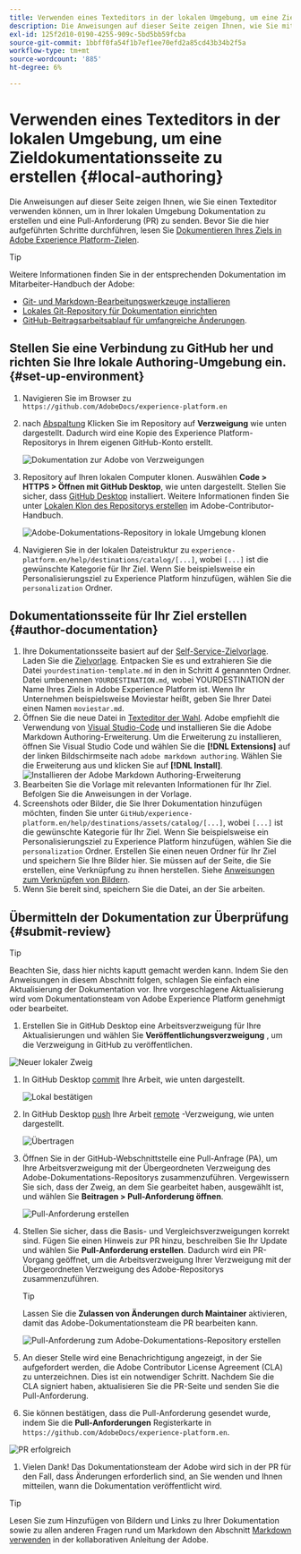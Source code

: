 ```yaml
---
title: Verwenden eines Texteditors in der lokalen Umgebung, um eine Zieldokumentationsseite zu erstellen
description: Die Anweisungen auf dieser Seite zeigen Ihnen, wie Sie mit einem Texteditor in Ihrer lokalen Umgebung eine Dokumentationsseite für Ihr Experience Platform-Ziel erstellen und zur Überprüfung senden können.
exl-id: 125f2d10-0190-4255-909c-5bd5bb59fcba
source-git-commit: 1bbff0fa54f1b7ef1ee70efd2a85cd43b34b2f5a
workflow-type: tm+mt
source-wordcount: '885'
ht-degree: 6%

---
```


# Verwenden eines Texteditors in der lokalen Umgebung, um eine Zieldokumentationsseite zu erstellen {#local-authoring}

Die Anweisungen auf dieser Seite zeigen Ihnen, wie Sie einen Texteditor verwenden können, um in Ihrer lokalen Umgebung Dokumentation zu erstellen und eine Pull-Anforderung (PR) zu senden. Bevor Sie die hier aufgeführten Schritte durchführen, lesen Sie [Dokumentieren Ihres Ziels in Adobe Experience Platform-Zielen](./documentation-instructions.md).

>[!TIP]
>
>Weitere Informationen finden Sie in der entsprechenden Dokumentation im Mitarbeiter-Handbuch der Adobe:
>* [Git- und Markdown-Bearbeitungswerkzeuge installieren](https://experienceleague.adobe.com/docs/contributor/contributor-guide/setup/install-tools.html?lang=en)
>* [Lokales Git-Repository für Dokumentation einrichten](https://experienceleague.adobe.com/docs/contributor/contributor-guide/setup/local-repo.html?lang=en)
>* [GitHub-Beitragsarbeitsablauf für umfangreiche Änderungen](https://experienceleague.adobe.com/docs/contributor/contributor-guide/setup/full-workflow.html?lang=en).


## Stellen Sie eine Verbindung zu GitHub her und richten Sie Ihre lokale Authoring-Umgebung ein. {#set-up-environment}

1. Navigieren Sie im Browser zu `https://github.com/AdobeDocs/experience-platform.en`
2. nach [Abspaltung](https://experienceleague.adobe.com/docs/contributor/contributor-guide/setup/local-repo.html?lang=en#fork-the-repository) Klicken Sie im Repository auf **Verzweigung** wie unten dargestellt. Dadurch wird eine Kopie des Experience Platform-Repositorys in Ihrem eigenen GitHub-Konto erstellt.

   ![Dokumentation zur Adobe von Verzweigungen](./assets/ssd-fork-repository.gif)

3. Repository auf Ihren lokalen Computer klonen. Auswählen **Code > HTTPS > Öffnen mit GitHub Desktop**, wie unten dargestellt. Stellen Sie sicher, dass [GitHub Desktop](https://desktop.github.com/) installiert. Weitere Informationen finden Sie unter [Lokalen Klon des Repositorys erstellen](https://experienceleague.adobe.com/docs/contributor/contributor-guide/setup/local-repo.html?lang=en#create-a-local-clone-of-the-repository) im Adobe-Contributor-Handbuch.

   ![Adobe-Dokumentations-Repository in lokale Umgebung klonen](./assets/clone-local.png)

4. Navigieren Sie in der lokalen Dateistruktur zu `experience-platform.en/help/destinations/catalog/[...]`, wobei `[...]` ist die gewünschte Kategorie für Ihr Ziel. Wenn Sie beispielsweise ein Personalisierungsziel zu Experience Platform hinzufügen, wählen Sie die `personalization` Ordner.

## Dokumentationsseite für Ihr Ziel erstellen {#author-documentation}

1. Ihre Dokumentationsseite basiert auf der [Self-Service-Zielvorlage](./self-service-template.md). Laden Sie die [Zielvorlage](assets/yourdestination-template.zip). Entpacken Sie es und extrahieren Sie die Datei `yourdestination-template.md` in den in Schritt 4 genannten Ordner.  Datei umbenennen `YOURDESTINATION.md`, wobei YOURDESTINATION der Name Ihres Ziels in Adobe Experience Platform ist. Wenn Ihr Unternehmen beispielsweise Moviestar heißt, geben Sie Ihrer Datei einen Namen `moviestar.md`.
2. Öffnen Sie die neue Datei in [Texteditor der Wahl](https://experienceleague.adobe.com/docs/contributor/contributor-guide/setup/install-tools.html?lang=en#understand-markdown-editors). Adobe empfiehlt die Verwendung von [Visual Studio-Code](https://code.visualstudio.com/) und installieren Sie die Adobe Markdown Authoring-Erweiterung. Um die Erweiterung zu installieren, öffnen Sie Visual Studio Code und wählen Sie die **[!DNL Extensions]** auf der linken Bildschirmseite nach `adobe markdown authoring`. Wählen Sie die Erweiterung aus und klicken Sie auf **[!DNL Install]**.
   ![Installieren der Adobe Markdown Authoring-Erweiterung](./assets/install-adobe-markdown-extension.gif)
3. Bearbeiten Sie die Vorlage mit relevanten Informationen für Ihr Ziel. Befolgen Sie die Anweisungen in der Vorlage.
4. Screenshots oder Bilder, die Sie Ihrer Dokumentation hinzufügen möchten, finden Sie unter `GitHub/experience-platform.en/help/destinations/assets/catalog/[...]`, wobei `[...]` ist die gewünschte Kategorie für Ihr Ziel. Wenn Sie beispielsweise ein Personalisierungsziel zu Experience Platform hinzufügen, wählen Sie die `personalization` Ordner. Erstellen Sie einen neuen Ordner für Ihr Ziel und speichern Sie Ihre Bilder hier. Sie müssen auf der Seite, die Sie erstellen, eine Verknüpfung zu ihnen herstellen. Siehe [Anweisungen zum Verknüpfen von Bildern](https://experienceleague.adobe.com/docs/contributor/contributor-guide/writing-essentials/linking.html?lang=en#link-to-images).
5. Wenn Sie bereit sind, speichern Sie die Datei, an der Sie arbeiten.

## Übermitteln der Dokumentation zur Überprüfung {#submit-review}

>[!TIP]
>
>Beachten Sie, dass hier nichts kaputt gemacht werden kann. Indem Sie den Anweisungen in diesem Abschnitt folgen, schlagen Sie einfach eine Aktualisierung der Dokumentation vor. Ihre vorgeschlagene Aktualisierung wird vom Dokumentationsteam von Adobe Experience Platform genehmigt oder bearbeitet.

1. Erstellen Sie in GitHub Desktop eine Arbeitsverzweigung für Ihre Aktualisierungen und wählen Sie **Veröffentlichungsverzweigung** , um die Verzweigung in GitHub zu veröffentlichen.

![Neuer lokaler Zweig](./assets/new-branch-local.gif)

1. In GitHub Desktop [commit](https://docs.github.com/en/free-pro-team@latest/github/getting-started-with-github/github-glossary#commit) Ihre Arbeit, wie unten dargestellt.

   ![Lokal bestätigen](./assets/commit-local.png)

1. In GitHub Desktop [push](https://docs.github.com/en/free-pro-team@latest/github/getting-started-with-github/github-glossary#push) Ihre Arbeit [remote](https://docs.github.com/en/free-pro-team@latest/github/getting-started-with-github/github-glossary#remote) -Verzweigung, wie unten dargestellt.

   ![Übertragen](./assets/push-local-to-remote.png)

1. Öffnen Sie in der GitHub-Webschnittstelle eine Pull-Anfrage (PA), um Ihre Arbeitsverzweigung mit der Übergeordneten Verzweigung des Adobe-Dokumentations-Repositorys zusammenzuführen. Vergewissern Sie sich, dass der Zweig, an dem Sie gearbeitet haben, ausgewählt ist, und wählen Sie **Beitragen > Pull-Anforderung öffnen**.

   ![Pull-Anforderung erstellen](./assets/ssd-create-pull-request-1.gif)

1. Stellen Sie sicher, dass die Basis- und Vergleichsverzweigungen korrekt sind. Fügen Sie einen Hinweis zur PR hinzu, beschreiben Sie Ihr Update und wählen Sie **Pull-Anforderung erstellen**. Dadurch wird ein PR-Vorgang geöffnet, um die Arbeitsverzweigung Ihrer Verzweigung mit der Übergeordneten Verzweigung des Adobe-Repositorys zusammenzuführen.
   >[!TIP]
   >
   >Lassen Sie die **Zulassen von Änderungen durch Maintainer** aktivieren, damit das Adobe-Dokumentationsteam die PR bearbeiten kann.

   ![Pull-Anforderung zum Adobe-Dokumentations-Repository erstellen](./assets/ssd-create-pull-request-2.png)

1. An dieser Stelle wird eine Benachrichtigung angezeigt, in der Sie aufgefordert werden, die Adobe Contributor License Agreement (CLA) zu unterzeichnen. Dies ist ein notwendiger Schritt. Nachdem Sie die CLA signiert haben, aktualisieren Sie die PR-Seite und senden Sie die Pull-Anforderung.

1. Sie können bestätigen, dass die Pull-Anforderung gesendet wurde, indem Sie die **Pull-Anforderungen** Registerkarte in `https://github.com/AdobeDocs/experience-platform.en`.

![PR erfolgreich](./assets/ssd-pr-successful.png)

1. Vielen Dank! Das Dokumentationsteam der Adobe wird sich in der PR für den Fall, dass Änderungen erforderlich sind, an Sie wenden und Ihnen mitteilen, wann die Dokumentation veröffentlicht wird.

>[!TIP]
>
>Lesen Sie zum Hinzufügen von Bildern und Links zu Ihrer Dokumentation sowie zu allen anderen Fragen rund um Markdown den Abschnitt [Markdown verwenden](https://experienceleague.adobe.com/docs/contributor/contributor-guide/writing-essentials/markdown.html?lang=en) in der kollaborativen Anleitung der Adobe.
